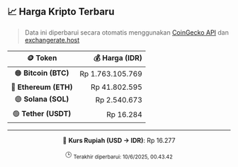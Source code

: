 

<!-- HARGA_KRIPTO -->
## 📈 Harga Kripto Terbaru

> Data ini diperbarui secara otomatis menggunakan [CoinGecko API](https://www.coingecko.com/) dan [exchangerate.host](https://exchangerate.host/)

<div align="center">

| 🪙 Token | 💰 Harga (IDR) |
|:------:|---------------:|
| 🟠 **Bitcoin (BTC)**   | Rp 1.763.105.769 |
| 🔵 **Ethereum (ETH)**  | Rp 41.802.595 |
| 🟣 **Solana (SOL)**    | Rp 2.540.673 |
| 🟢 **Tether (USDT)**   | Rp 16.284 |

---

💱 **Kurs Rupiah (USD → IDR)**: Rp 16.277

🕒 <sub>Terakhir diperbarui: 10/6/2025, 00.43.42</sub>

</div>
<!-- /HARGA_KRIPTO -->
